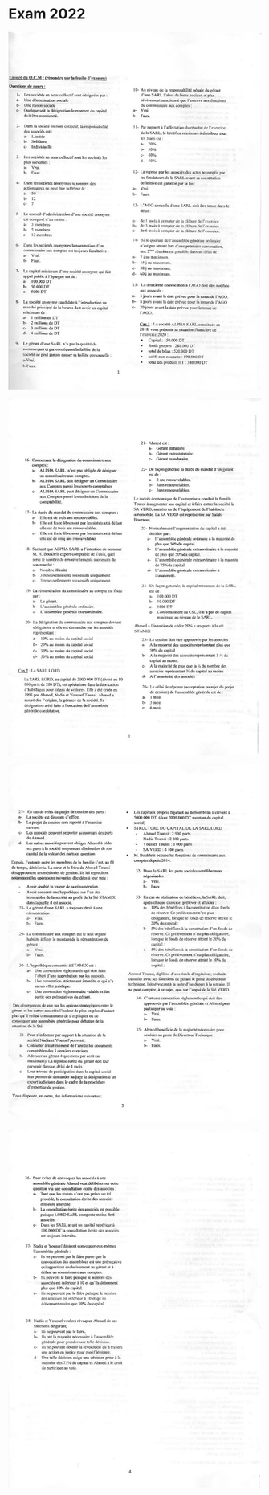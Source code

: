 # Exam 2022

![1](assets/2022-1.jpg)

![2](assets/2022-2.jpg)

![3](assets/2022-3.jpg)

![4](assets/2022-4.jpg)
